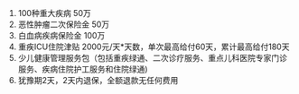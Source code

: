 1. 100种重大疾病 50万  
2. 恶性肿瘤二次保险金 50万  
3. 白血病疾病保险金 100万  
4. 重疾ICU住院津贴 2000元/天*天数，单次最高给付60天，累计最高给付180天  
5. 少儿健康管理服务包（包括重疾绿通、二次诊疗服务、重点儿科医院专家门诊服务、疾病住院护工服务和住院绿通)  
6. 犹豫期2天，2天内退保，全额退款无任何费用